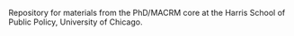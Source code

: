 Repository for materials from the PhD/MACRM core at the Harris School of Public Policy, University of Chicago.